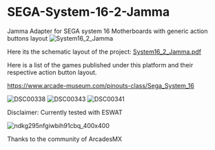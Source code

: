 # SEGA-System-16-2-Jamma
Jamma Adapter for SEGA system 16 Motherboards with generic action buttons layout 
![System16_2_Jamma](https://github.com/user-attachments/assets/923d3a6a-8255-4348-be2c-8045f3da2e4e)

Here its the schematic layout of the project: 
[System16_2_Jamma.pdf](https://github.com/user-attachments/files/20973962/System16_2_Jamma.pdf)

Here is a list of the games published under this platform and their respective action button layout.

https://www.arcade-museum.com/pinouts-class/Sega_System_16

![DSC00338](https://github.com/user-attachments/assets/e8b7b403-9894-4333-88f9-8fe8006f3877)
![DSC00343](https://github.com/user-attachments/assets/c4a2c36c-04d1-4b0f-aa90-54e55b79bc31)
![DSC00341](https://github.com/user-attachments/assets/7f1df262-4edd-4151-ab91-43b9b0576535)

Disclaimer: Currently tested with ESWAT

![ndkg295nfgiwbih91cbq_400x400](https://github.com/user-attachments/assets/fca174ef-c786-47c2-9e37-ea3f957917d4)


Thanks to the community of ArcadesMX

